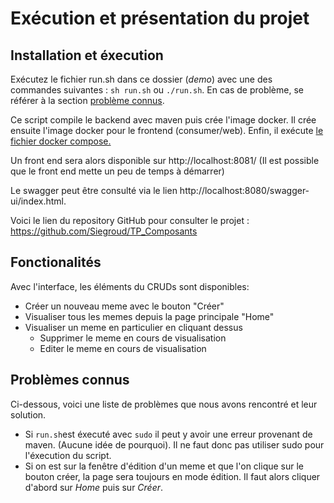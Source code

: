 # Exécution et présentation du projet

## Installation et éxecution

Exécutez le fichier run.sh dans ce dossier (*demo*) avec une des commandes suivantes : `sh run.sh` ou `./run.sh`. En cas de problème, se référer à la section [problème connus](#problèmes-connus).

Ce script compile le backend avec maven puis crée l'image docker. Il crée ensuite l'image docker pour le frontend (consumer/web). Enfin, il exécute [le fichier docker compose.](docker-compose.yml)

Un front end sera alors disponible sur http://localhost:8081/ (Il est possible que le front end mette un peu de temps à démarrer)

Le swagger peut être consulté via le lien http://localhost:8080/swagger-ui/index.html. 

Voici le lien du repository GitHub pour consulter le projet : https://github.com/Siegroud/TP_Composants 


## Fonctionalités

Avec l'interface, les éléments du CRUDs sont disponibles:

- Créer un nouveau meme avec le bouton "Créer"
- Visualiser tous les memes depuis la page principale "Home"
- Visualiser un meme en particulier en cliquant dessus
  - Supprimer le meme en cours de visualisation
  - Editer le meme en cours de visualisation

## Problèmes connus

Ci-dessous, voici une liste de problèmes que nous avons rencontré et leur solution.

- Si `run.sh`est éxecuté avec `sudo` il peut y avoir une erreur provenant de maven. (Aucune idée de pourquoi). Il ne faut donc pas utiliser sudo pour l'éxecution du script.
- Si on est sur la fenêtre d'édition d'un meme et que l'on clique sur le bouton créer, la page sera toujours en mode édition. Il faut alors cliquer d'abord sur *Home* puis sur *Créer*.
